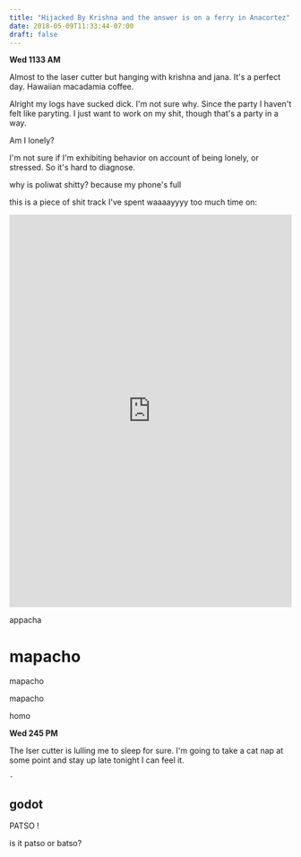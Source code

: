 ```yaml
---
title: "Hijacked By Krishna and the answer is on a ferry in Anacortez"
date: 2018-05-09T11:33:44-07:00
draft: false
---
```

**Wed 1133 AM**


Almost to the laser cutter but hanging with krishna and jana. It's a perfect day.
Hawaiian macadamia coffee.

Alright my logs have sucked dick. I'm not sure why. Since the party I haven't felt like paryting. I just want to work on my shit, though that's a party in a way.  

Am I lonely?

I'm not sure if I'm exhibiting behavior on account of being lonely, or stressed. So it's hard to diagnose.


why is poliwat shitty? because my phone's full


this is a piece of shit track I've spent waaaayyyy too much time on:

<iframe width="100%" height="700" scrolling="no" frameborder="no" allow="autoplay" src="https://w.soundcloud.com/player/?url=https%3A//api.soundcloud.com/tracks/446845458%3Fsecret_token%3Ds-euFAV&color=%23ff5500&auto_play=false&hide_related=false&show_comments=true&show_user=true&show_reposts=false&show_teaser=true&visual=true"></iframe>

appacha


# mapacho


mapacho

mapacho

homo



**Wed 245 PM**

The lser cutter is lulling me to sleep for sure. I'm going to take a cat nap at some point and stay up late tonight I can feel it.


    -
godot
 -


PATSO !


is it patso or batso?
